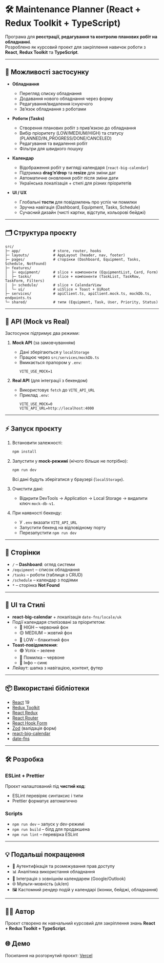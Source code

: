 # 🛠 Maintenance Planner (React + Redux Toolkit + TypeScript)

Програма для **реєстрації, редагування та контролю планових робіт на обладнанні**.  
Розроблено як курсовий проект для закріплення навичок роботи з **React**, **Redux Toolkit** та **TypeScript**.

---

## 🚀 Можливості застосунку

- **Обладнання**
  - Перегляд списку обладнання
  - Додавання нового обладнання через форму
  - Редагування/видалення існуючого
  - Зв’язок обладнання з роботами

- **Роботи (Tasks)**
  - Створення планових робіт з прив’язкою до обладнання
  - Вибір пріоритету (LOW/MEDIUM/HIGH) та статусу (PLANNED/IN_PROGRESS/DONE/CANCELED)
  - Редагування та видалення робіт
  - Фільтри для швидкого пошуку

- **Календар**
  - Відображення робіт у вигляді календаря (`react-big-calendar`)
  - Підтримка **drag’n’drop** та **resize** для зміни дат
  - Автоматичне оновлення робіт після зміни дати
  - Українська локалізація + стилі для різних пріоритетів

- **UI / UX**
  - Глобальні **тости** для повідомлень про успіх чи помилки
  - Зручна навігація (Dashboard, Equipment, Tasks, Schedule)
  - Сучасний дизайн (чисті картки, відступи, кольорові бейджі)

---

## 🗂 Структура проєкту

```
src/
├─ app/               # store, router, hooks
├─ layouts/           # AppLayout (header, nav, footer)
├─ pages/             # сторінки (Dashboard, Equipment, Tasks, Schedule, NotFound)
├─ features/
│  ├─ equipment/      # slice + компоненти (EquipmentList, Card, Form)
│  ├─ tasks/          # slice + компоненти (TaskList, TaskRow, TaskForm, Filters)
│  ├─ schedule/       # slice + CalendarView
│  └─ ui/             # uiSlice + Toast + UiRoot
├─ services/          # apiClient.ts, apiClient.mock.ts, mockDb.ts, endpoints.ts
└─ shared/            # типи (Equipment, Task, User, Priority, Status)
```

---

## 🔌 API (Mock vs Real)

Застосунок підтримує два режими:
1. **Mock API** (за замовчуванням)  
   - Дані зберігаються у `localStorage`
   - Працює через `src/services/mockDb.ts`
   - Вмикається прапором у `.env`:
     ```
     VITE_USE_MOCK=1
     ```

2. **Real API** (для інтеграції з бекендом)  
   - Використовує `fetch` до `VITE_API_URL`
   - Приклад `.env`:
     ```
     VITE_USE_MOCK=0
     VITE_API_URL=http://localhost:4000
     ```

---

## ⚡ Запуск проєкту

1. Встановити залежності:
   ```bash
   npm install
   ```

2. Запустити у **mock-режимі** (нічого більше не потрібно):
   ```bash
   npm run dev
   ```
   Всі дані будуть зберігатися у браузері (`localStorage`).

3. Очистити дані:
   - Відкрити DevTools → Application → Local Storage → видалити ключ `mock-db-v1`.

4. При наявності бекенду:
   - У `.env` вказати `VITE_API_URL`
   - Запустити бекенд на відповідному порту
   - Перезапустити `npm run dev`

---

## 🧭 Сторінки

- `/` – **Dashboard**: огляд системи
- `/equipment` – список обладнання
- `/tasks` – роботи (таблиця з CRUD)
- `/schedule` – календар з подіями
- `*` – сторінка **Not Found**

---

## 🎨 UI та Стилі

- **react-big-calendar** + локалізація `date-fns/locale/uk`
- Події календаря стилізовані за пріоритетом:
  - 🔴 HIGH – червоний фон
  - 🟡 MEDIUM – жовтий фон
  - 🔵 LOW – блакитний фон
- **Toast-повідомлення**:
  - 🟢 Успіх – зелене
  - 🔴 Помилка – червоне
  - 🔵 Інфо – синє
- Лейаут: шапка з навігацією, контент, футер

---

## 📦 Використані бібліотеки

- [React](https://react.dev/) 19
- [Redux Toolkit](https://redux-toolkit.js.org/)
- [React Redux](https://react-redux.js.org/)
- [React Router](https://reactrouter.com/)
- [React Hook Form](https://react-hook-form.com/)
- [Zod](https://zod.dev/) (валідація форм)
- [react-big-calendar](https://github.com/jquense/react-big-calendar)
- [date-fns](https://date-fns.org/)

---

## 🛠 Розробка

### ESLint + Prettier
Проєкт налаштований під **чистий код**:  
- ESLint перевіряє синтаксис і типи
- Prettier форматує автоматично

### Scripts
- `npm run dev` – запуск у dev-режимі
- `npm run build` – білд для продакшена
- `npm run lint` – перевірка ESLint

---

## 💡 Подальші покращення

- 🔐 Аутентифікація та розмежування прав доступу  
- 📊 Аналітика використання обладнання  
- 📅 Інтеграція з зовнішнім календарем (Google/Outlook)  
- 🌐 Мульти-мовність (uk/en)  
- 🖼 Кастомний рендер подій у календарі (іконки, бейджі, обладнання)

---

## 👨‍💻 Автор

Проєкт створено як навчальний курсовий для закріплення знань **React + Redux Toolkit + TypeScript**.

## 🌐 Демо

Посилання на розгорнутий проєкт: [Vercel](https://home-work-52.vercel.app/)

